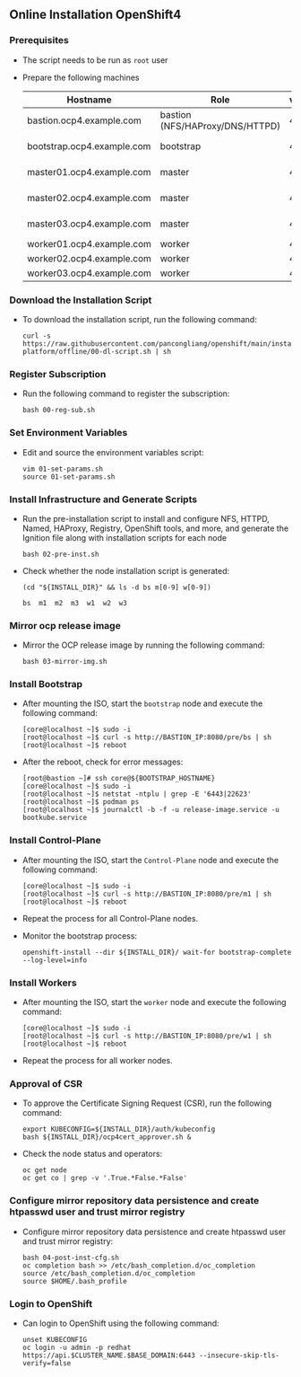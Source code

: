## Online Installation OpenShift4

### Prerequisites
* The script needs to be run as `root` user  
* Prepare the following machines  

  | Hostname                    | Role                         | vCPU | RAM  | Storage |
  |-----------------------------|-----------------------------|------|------|---------|
  | bastion.ocp4.example.com    | bastion (NFS/HAProxy/DNS/HTTPD) | 4  |  6 GB  |  100 GB   |
  | bootstrap.ocp4.example.com  | bootstrap                   |  4   | 16 GB | 100 GB  |
  | master01.ocp4.example.com   | master                      |  4   | 16 GB | 100 GB  |
  | master02.ocp4.example.com   | master                      |  4   | 16 GB | 100 GB  |
  | master03.ocp4.example.com   | master                      |  4   | 16 GB | 100 GB  |
  | worker01.ocp4.example.com   | worker                      |  4   |  8 GB | 100 GB  |
  | worker02.ocp4.example.com   | worker                      |  4   |  8 GB | 100 GB  |
  | worker03.ocp4.example.com   | worker                      |  4   |  8 GB | 100 GB  |


### Download the Installation Script

* To download the installation script, run the following command:

  ```
  curl -s https://raw.githubusercontent.com/pancongliang/openshift/main/installing/any-platform/offline/00-dl-script.sh | sh
  ```


### Register Subscription

* Run the following command to register the subscription:

  ```
  bash 00-reg-sub.sh
  ```


### Set Environment Variables

* Edit and source the environment variables script:

  ```
  vim 01-set-params.sh
  source 01-set-params.sh
  ```


### Install Infrastructure and Generate Scripts

* Run the pre-installation script to install and configure NFS, HTTPD, Named, HAProxy, Registry, OpenShift tools, and more, and generate the Ignition file along with installation scripts for each node

  ```
  bash 02-pre-inst.sh
  ```
  
* Check whether the node installation script is generated:
  ```
  (cd "${INSTALL_DIR}" && ls -d bs m[0-9] w[0-9])

  bs  m1  m2  m3  w1  w2  w3
  ```

  
### Mirror ocp release image

* Mirror the OCP release image by running the following command:
  
  ```
  bash 03-mirror-img.sh
  ```


### Install Bootstrap

* After mounting the ISO, start the `bootstrap` node and execute the following command:

  ```
  [core@localhost ~]$ sudo -i
  [root@localhost ~]$ curl -s http://BASTION_IP:8080/pre/bs | sh
  [root@localhost ~]$ reboot
  ```

* After the reboot, check for error messages:
 
  ```
  [root@bastion ~]# ssh core@${BOOTSTRAP_HOSTNAME}
  [core@localhost ~]$ sudo -i
  [root@localhost ~]$ netstat -ntplu | grep -E '6443|22623'
  [root@localhost ~]$ podman ps
  [root@localhost ~]$ journalctl -b -f -u release-image.service -u bootkube.service
  ```


### Install Control-Plane

* After mounting the ISO, start the `Control-Plane` node and execute the following command:

  ```
  [core@localhost ~]$ sudo -i
  [root@localhost ~]$ curl -s http://BASTION_IP:8080/pre/m1 | sh
  [root@localhost ~]$ reboot
  ```
* Repeat the process for all Control-Plane nodes.
  
* Monitor the bootstrap process:

  ```
  openshift-install --dir ${INSTALL_DIR}/ wait-for bootstrap-complete --log-level=info
  ```


### Install Workers

* After mounting the ISO, start the `worker` node and execute the following command:

  ```
  [core@localhost ~]$ sudo -i
  [root@localhost ~]$ curl -s http://BASTION_IP:8080/pre/w1 | sh
  [root@localhost ~]$ reboot
  ```

* Repeat the process for all worker nodes.


### Approval of CSR

* To approve the Certificate Signing Request (CSR), run the following command:

  ```
  export KUBECONFIG=${INSTALL_DIR}/auth/kubeconfig
  bash ${INSTALL_DIR}/ocp4cert_approver.sh &
  ```

* Check the node status and operators:

  ```
  oc get node
  oc get co | grep -v '.True.*False.*False'
  ```

### Configure mirror repository data persistence and create htpasswd user and trust mirror registry

* Configure mirror repository data persistence and create htpasswd user and trust mirror registry:

  ```
  bash 04-post-inst-cfg.sh
  oc completion bash >> /etc/bash_completion.d/oc_completion
  source /etc/bash_completion.d/oc_completion
  source $HOME/.bash_profile
  ```


### Login to OpenShift

* Can login to OpenShift using the following command:

  ```
  unset KUBECONFIG
  oc login -u admin -p redhat https://api.$CLUSTER_NAME.$BASE_DOMAIN:6443 --insecure-skip-tls-verify=false
  ```
